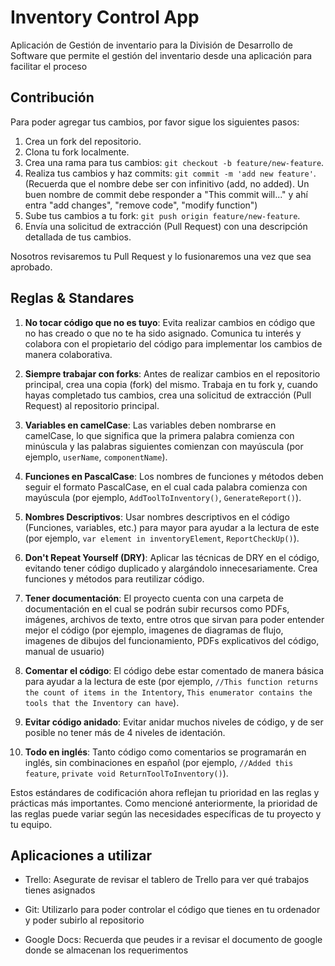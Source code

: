 # Inventory Control App
Aplicación de Gestión de inventario para la División de Desarrollo de Software que permite el gestión del inventario desde una aplicación para facilitar el proceso

## Contribución

Para poder agregar tus cambios, por favor sigue los siguientes pasos:

1. Crea un fork del repositorio.
2. Clona tu fork localmente.
3. Crea una rama para tus cambios: `git checkout -b feature/new-feature`.
4. Realiza tus cambios y haz commits: `git commit -m 'add new feature'`. (Recuerda que el nombre debe ser con infinitivo (add, no added). Un buen nombre de commit debe responder a "This commit will..." y ahí entra "add changes", "remove code", "modify function")
5. Sube tus cambios a tu fork: `git push origin feature/new-feature`. 
6. Envía una solicitud de extracción (Pull Request) con una descripción detallada de tus cambios.

Nosotros revisaremos tu Pull Request y lo fusionaremos una vez que sea aprobado.


## Reglas & Standares

1. **No tocar código que no es tuyo**: Evita realizar cambios en código que no has creado o que no te ha sido asignado. Comunica tu interés y colabora con el propietario del código para implementar los cambios de manera colaborativa.

2. **Siempre trabajar con forks**: Antes de realizar cambios en el repositorio principal, crea una copia (fork) del mismo. Trabaja en tu fork y, cuando hayas completado tus cambios, crea una solicitud de extracción (Pull Request) al repositorio principal.

3. **Variables en camelCase**: Las variables deben nombrarse en camelCase, lo que significa que la primera palabra comienza con minúscula y las palabras siguientes comienzan con mayúscula (por ejemplo, `userName`, `componentName`).

4. **Funciones en PascalCase**: Los nombres de funciones y métodos deben seguir el formato PascalCase, en el cual cada palabra comienza con mayúscula (por ejemplo, `AddToolToInventory()`, `GenerateReport()`).

5. **Nombres Descriptivos**: Usar nombres descriptivos en el código (Funciones, variables, etc.) para mayor para ayudar a la lectura de este (por ejemplo, `var element in inventoryElement`, `ReportCheckUp()`).

6. **Don't Repeat Yourself (DRY)**: Aplicar las técnicas de DRY en el código, evitando tener código duplicado y alargándolo innecesariamente. Crea funciones y métodos para reutilizar código.

7. **Tener documentación**: El proyecto cuenta con una carpeta de documentación en el cual se podrán subir recursos como PDFs, imágenes, archivos de texto, entre otros que sirvan para poder entender mejor el código (por ejemplo, imagenes de diagramas de flujo, imagenes de dibujos del funcionamiento, PDFs explicativos del código, manual de usuario)

8. **Comentar el código**: El código debe estar comentado de manera básica para ayudar a la lectura de este (por ejemplo, `//This function returns the count of items in the Intentory`, `This enumerator contains the tools that the Inventory can have`).

9. **Evitar código anidado**: Evitar anidar muchos niveles de código, y de ser posible no tener más de 4 niveles de identación.

10. **Todo en inglés**: Tanto código como comentarios se programarán en inglés, sin combinaciones en español (por ejemplo, `//Added this feature`, `private void ReturnToolToInventory()`).

Estos estándares de codificación ahora reflejan tu prioridad en las reglas y prácticas más importantes. Como mencioné anteriormente, la prioridad de las reglas puede variar según las necesidades específicas de tu proyecto y tu equipo.

## Aplicaciones a utilizar

- Trello: Asegurate de revisar el tablero de Trello para ver qué trabajos tienes asignados

- Git: Utilizarlo para poder controlar el código que tienes en tu ordenador y poder subirlo al repositorio

- Google Docs: Recuerda que peudes ir a revisar el documento de google donde se almacenan los requerimentos
